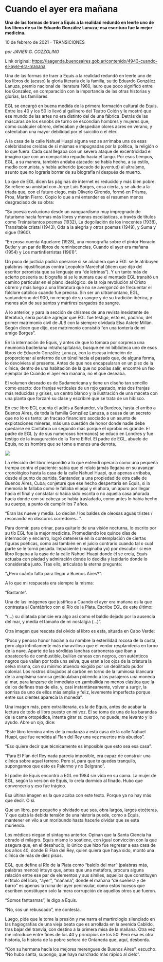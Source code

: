 # Cuando el ayer era mañana

**Una de las formas de traer a Equis a la realidad redundó en leerle uno de los libros de su tío Eduardo González Lanuza; esa escritura fue la mejor medicina.**

10 de febrero de 2021 - TRANSICIONES

_por JAVIER G. COZZOLINO_

Link original: https://laagenda.buenosaires.gob.ar/contenido/4943-cuando-el-ayer-era-manana



Una de las formas de traer a Equis a la realidad redundó en leerle uno de los libros de (acaso) la gloria literaria de la familia, su tío Eduardo González Lanuza, premio nacional de literatura 1960, lauro que poco significó entre los González, en comparación con la importancia de las otras historias y glorias, las familiares.




EGL se encargó en buena medida de la primera formación cultural de Equis. Entre los 40 y los 50 lo llevó al gallinero del Teatro Colón y le mostró que ese mundo de las artes no era distinto del de una fábrica. Detrás de las máscaras de los esnobs de turno se escondían hombres y mujeres que, como cualquier obrero, defecaban y despedían olores acres en verano, y ostentaban una mayor debilidad por el suicidio o el éter.




A la casa de la calle Nahuel Huapi alguna vez se arrimaba una de esas celebridades creídas de sí mismas e impugnadas por la política, la religión o lo que fuera. Cada cual llegaba con un severo ataque de excentricidad e imagino que con un compartido repudio hacia el tango. Por esos tiempos, EGL, a su manera, también andaba atacado: se había hecho, a su estilo, medio comunista, y había adherido (pecado de juventud) al ultraísmo, asunto que no lograría borrar de su biografía ni después de muerto.




Lo que de EGL dicen las páginas de internet es reducido y más bien pobre. Se refiere su amistad con Jorge Luis Borges, cosa cierta, y se alude a la tríada que, con el futuro ciego, más Oliverio Girondo, formó en Prisma, Proa, Martín Fierro. Copio lo que a mi entender es el resumen menos desgraciado de su obra:




“Su poesía evoluciona desde un vanguardismo muy impregnado de futurismo hacia formas más libres y menos escolásticas, a través de títulos como Treintaitantos poemas (1932), La degollación de los inocentes (1938), Transitable cristal (1943), Oda a la alegría y otros poemas (1949), y Suma y sigue (1960).




“En prosa cuenta Aquelarre (1928), una monografía sobre el pintor Horacio Butler y un par de libros de reminiscencias, Cuando el ayer era mañana (1954) y Los martinfierristas (1961)”.




Un poco de justicia podría operarse si se añadiera que a EGL se le atribuyen palabras injustificadas contra Leopoldo Marechal (dicen que dijo del escritor peronista que su lenguaje era “de letrinas”). Y un tanto más de acierto poseería su biografía si se le sumara que el mentado EGL transitó un camino particular en el plano ideológico: de la roja revolución al Cristo obrero y más luego a una literatura que no se avergonzó de frecuentar el folclore católico cuando fue preciso. Sin ser un ultramontano, EGL, santanderino del 900, no renegó de su sangre y de su tradición ibérica, y menos aún de sus santos y mártires cargados de sangre.




A lo anterior, y para la sección de chismes de una revista inexistente de literatura, sería posible agregar que EGL fue testigo, esto es, padrino, del primer matrimonio civil de JLB con la siempre olvidada Elsa Astete Millán. Según dicen que dijo, ese matrimonio consistió “en una tontería de mi amigo Borges”.




En la internación de Equis, y antes de que lo tomara por sorpresa una neumonía bacteriana intrahospitalaria, busqué en mi biblioteca uno de esos libros de Eduardo González Lanuza, con la escasa intención de proporcionar al enfermo de un túnel hacia el pasado que, de alguna forma, lo devolviera al presente. Antes de que nos encapsularan en un piso de la clínica, dentro de una habitación de la que no podías salir, encontré un feo ejemplar de Cuando el ayer era mañana, no el que deseaba.




El volumen deseado es de Sudamericana y tiene un diseño tan sencillo como exacto: dos franjas verticales de un rojo gastado, más dos franjas más reducidas y grises, un centro blanco y la ilustración de una maceta con una planta que forzaré su clase y escribiré que se trata de un hibisco.




En ese libro EGL cuenta el adiós a Santander, vía Burdeos, hasta el arribo a Buenos Aires, de toda la familia González Lanuza, a causa de un secreto que no lo es tanto: un fracaso financiero asociado a un asunto de explotaciones mineras, más una cuestión de honor donde nadie debe quedarse en Cantabria un segundo más porque el oprobio es grande. El padre de EGL (y de sus numerosos hermanos) se educó en Londres y fue testigo de la inauguración de la Torre Eiffel. El padre de EGL, abuelo de Equis, no es hombre que se tome a menos una derrota.




![](https://cdn.flowlikemusic.com/files/images/45398/9ffc3d09-ae4b-46ce-a711-7127d222742e.jpeg)




La elección del libro respondió a lo que entendí operaría como una pequeña trampa contra el paciente: sabía que el relato jamás llegaba en su avanzar cronológico hasta la casa de la calle Nahuel Huapi, que apenas arribaba, desde el punto de partida, Santander, a una propiedad de otra calle de Buenos Aires, Cuba; conjeturé que ese hecho despertaría en Equis, si la memoria le fallaba como le fallaba el aquí y el ahora, un apuro por llegar hacia el final y constatar si había sido escrita o no aquella casa añorada hacia donde con su cabeza se había trasladado, como antes lo había hecho su cuerpo, a punto de cumplir los 7 años.




“Eran las nueve y media. Lo decían / los baldes de oleosas aguas tristes / resonando en obscuros corredores…”.




Para dormir, para orinar, para quitarlo de una visión nocturna, lo escrito por su tío EGL fue la mejor medicina. Promediando los quince días de internación y encierro, logró detenerse en la contemplación de ciertas figuras poéticas, como así también en el juicio contrario cuando tal o cual parte se le tornó pesada. Impaciente (imaginaba yo) por descubrir si ese libro llegaba a la casa de la calle Nahuel Huapi donde él se creía, Equis actuaba con piedad y admiración donde lo decidía y lapidario donde lo consideraba justo. Tras ello, articulaba la eterna pregunta:




“¿Pero cuánto falta para llegar a Buenos Aires?”.




A lo que mi respuesta era siempre la misma:




“Bastante”.




Una de las imágenes que justifica a Cuando el ayer era mañana es la que contrasta al Cantábrico con el Río de la Plata. Escribe EGL de este último:




“(…) su dilatada planicie era algo así como el baldío dejado por la ausencia del mar, y medía el tamaño de mi nostalgia (…)”.




Otra imagen que rescata del olvido al libro es esta, situada en Cabo Verde:




“Poco y penoso honor hacían a su nombre la esterilidad rocosa de la costa, pero algo infinitamente más maravilloso que el verdor resplandecía en torno de la nave. Aparte de las sórdidas lanchas carboneras que iban a abastecerla de combustible, bullían canoas con negros, con auténticos negros que valían por toda una selva, que eran a los ojos de la criatura la selva misma, con su mínimo atuendo exigido por un debilitado pudor colonial. Los rostros dibujados al carbón en torno de la luminosa blancura de la amplísima sonrisa gesticulaban pidiendo a los pasajeros una moneda al mar, para lanzarse de inmediato en zambullida no menos elástica que la de los delfines tras de ella, y, casi instantáneamente, volver a surgir, la sonrisa de uno de ellos más amplia y feliz, levemente imperfecta porque entre sus dientes aparecía la moneda”.




Una imagen más, pero extraliteraria, es la de Equis, antes de acabar la lectura de todo el libro puesto en mi voz. Él se toma de una de las barandas de la cama ortopédica, intenta girar su cuerpo, no puede; me levanto y lo ayudo. Abre un ojo, dice:




“Este libro termina antes de la mudanza a esta casa de la calle Nahuel Huapi, que fue vendida al Flan del Rey una vez muertos mis abuelos”.




“Eso quiere decir que técnicamente es imposible que esto sea esa casa”.




“Para El Flan del Rey nada parecía imposible, era capaz de construir una clínica sobre aquel terreno. Pero sí, para que te quedes tranquilo, supongamos que esto es Palermo y no Belgrano”.




El padre de Equis encontró a EGL en 1984 sin vida en su cama. La mujer de EGL, según la versión de Equis, lo creía dormido al finado. Hubo que convencerla y eso fue trágico.




Esa última imagen es la que acaba con este texto. Porque ya no hay más que decir. O sí.




Que un libro, por pequeño y olvidado que sea, obra largos, largos etcéteras. Y que quizá la debida tensión de una historia puede, como a Equis, mantener en vilo a un moribundo hasta hacerle olvidar que se está muriendo.




Los médicos niegan el sintagma anterior. Opinan que la Santa Ciencia ha obrado el milagro. Equis mismo lo sostiene, con igual convicción con la que asegura que, en el desahucio, lo único que hizo fue regresar a esa casa de los años 40, donde El Flan del Rey, quien quiera que haya sido, montó una clínica de más de diez pisos.




EGL, que define al Río de la Plata como “baldío del mar” (palabras más, palabras menos) intuyo que, antes que una metáfora, procura alguna relación entre ese par de elementos y sus símiles, aquellos que constituyen el título del libro, “ayer”, “mañana”, donde el mañana “de sueñera y de barro” es apenas la ruina del ayer peninsular, como estos huesos que escriben constituyen solo la mera corrupción de aquellos otros que fueron.




“Somos fantasmas”, le digo a Equis.




“No, sos un rebuscado”, me contesta.




Luego, pide que le tome la presión y me narra el martirologio silenciado en las hagiografías de una vieja beata que es arrollada en la avenida Cabildo, tras bajar del tranvía, con destino a la primera misa de la mañana. Otra vez me introduce entre fines de los 40 y principios de los 50. Pero esa es otra historia, la historia de la pobre señora de Ontaneda que, aquí, desborda.




“Con su hermana hacía los mejores merengues de Buenos Aires”, escucho. “No hubo santa, supongo, que haya marchado más rápido al cielo”.



